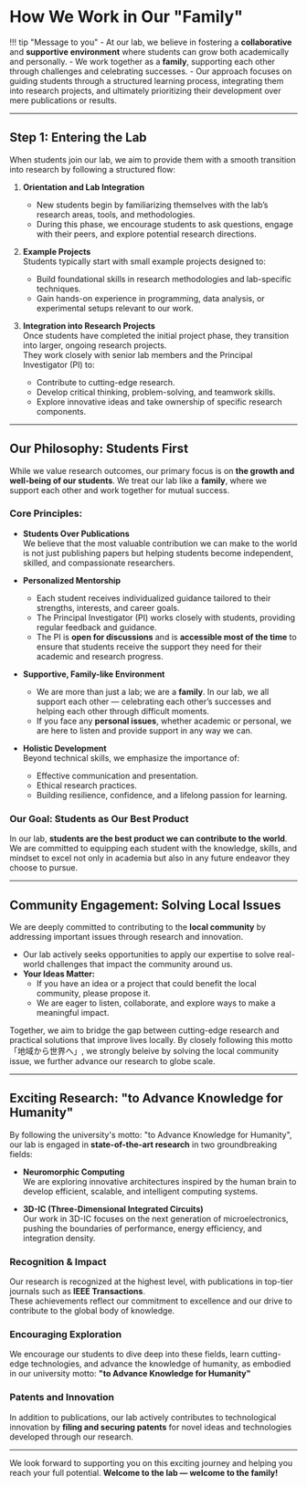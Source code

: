 # How We Work in Our "Family"

!!! tip "Message to you"
    - At our lab, we believe in fostering a **collaborative** and **supportive environment** where students can grow both academically and personally. 
    - We work together as a **family**, supporting each other through challenges and celebrating successes. 
    - Our approach focuses on guiding students through a structured learning process, integrating them into research projects, and ultimately prioritizing their development over mere publications or results.

---

## Step 1: Entering the Lab

When students join our lab, we aim to provide them with a smooth transition into research by following a structured flow:

1. **Orientation and Lab Integration**  
    - New students begin by familiarizing themselves with the lab’s research areas, tools, and methodologies.  
    - During this phase, we encourage students to ask questions, engage with their peers, and explore potential research directions.

2. **Example Projects**  
   Students typically start with small example projects designed to:
    - Build foundational skills in research methodologies and lab-specific techniques.
    - Gain hands-on experience in programming, data analysis, or experimental setups relevant to our work.
   
3. **Integration into Research Projects**  
   Once students have completed the initial project phase, they transition into larger, ongoing research projects.  
   They work closely with senior lab members and the Principal Investigator (PI) to:
    - Contribute to cutting-edge research.
    - Develop critical thinking, problem-solving, and teamwork skills.
    - Explore innovative ideas and take ownership of specific research components.

---

## Our Philosophy: Students First

While we value research outcomes, our primary focus is on **the growth and well-being of our students**. We treat our lab like a **family**, where we support each other and work together for mutual success.

### Core Principles:

- **Students Over Publications**  
  We believe that the most valuable contribution we can make to the world is not just publishing papers but helping students become independent, skilled, and compassionate researchers.

- **Personalized Mentorship**  
    - Each student receives individualized guidance tailored to their strengths, interests, and career goals.  
    - The Principal Investigator (PI) works closely with students, providing regular feedback and guidance. 
    - The PI is **open for discussions** and is **accessible most of the time** to ensure that students receive the support they need for their academic and research progress.

- **Supportive, Family-like Environment**  
    - We are more than just a lab; we are a **family**. In our lab, we all support each other — celebrating each other’s successes and helping each other through difficult moments.  
    - If you face any **personal issues**, whether academic or personal, we are here to listen and provide support in any way we can.

- **Holistic Development**  
  Beyond technical skills, we emphasize the importance of:
  - Effective communication and presentation.
  - Ethical research practices.
  - Building resilience, confidence, and a lifelong passion for learning.

### Our Goal: Students as Our Best Product

In our lab, **students are the best product we can contribute to the world**.  
We are committed to equipping each student with the knowledge, skills, and mindset to excel not only in academia but also in any future endeavor they choose to pursue.

---

## Community Engagement: Solving Local Issues

We are deeply committed to contributing to the **local community** by addressing important issues through research and innovation.  

- Our lab actively seeks opportunities to apply our expertise to solve real-world challenges that impact the community around us.  
- **Your Ideas Matter:**  
    - If you have an idea or a project that could benefit the local community, please propose it.  
    - We are eager to listen, collaborate, and explore ways to make a meaningful impact.

Together, we aim to bridge the gap between cutting-edge research and practical solutions that improve lives locally. By closely following this motto「地域から世界へ」, we strongly beleive by solving the local community issue, we further advance our research to globe scale.

---

## Exciting Research: "to Advance Knowledge for Humanity"

By following the university's motto: "to Advance Knowledge for Humanity", our lab is engaged in **state-of-the-art research** in two groundbreaking fields:

- **Neuromorphic Computing**  
We are exploring innovative architectures inspired by the human brain to develop efficient, scalable, and intelligent computing systems.

- **3D-IC (Three-Dimensional Integrated Circuits)**  
Our work in 3D-IC focuses on the next generation of microelectronics, pushing the boundaries of performance, energy efficiency, and integration density.

### Recognition & Impact
  Our research is recognized at the highest level, with publications in top-tier journals such as **IEEE Transactions**.  
  These achievements reflect our commitment to excellence and our drive to contribute to the global body of knowledge.

### Encouraging Exploration
  We encourage our students to dive deep into these fields, learn cutting-edge technologies, and advance the knowledge of humanity, as embodied in our university motto: **"to Advance Knowledge for Humanity"**

### Patents and Innovation
In addition to publications, our lab actively contributes to technological innovation by **filing and securing patents** for novel ideas and technologies developed through our research.


---

We look forward to supporting you on this exciting journey and helping you reach your full potential. **Welcome to the lab — welcome to the family!**
